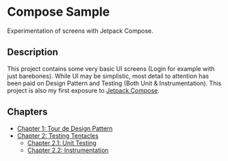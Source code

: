 
# Compose Sample
Experimentation of screens with Jetpack Compose.

## Description
This project contains some very basic UI screens (Login for example with just barebones). While UI may be simplistic, most detail to attention has been paid on Design Pattern and Testing (Both Unit & Instrumentation).
This project is also my first exposure to [Jetpack Compose](https://developer.android.com/jetpack/compose/documentation).

## Chapters
- [Chapter 1: Tour de Design Pattern](documentation/CHAPTER01.md)
- [Chapter 2: Testing Tentacles](documentation/CHAPTER02.md)
	- [Chapter 2.1: Unit Testing](documentation/CHAPTER0201.md)
	- [Chapter 2.2: Instrumentation](documentation/CHAPTER0202.md)
